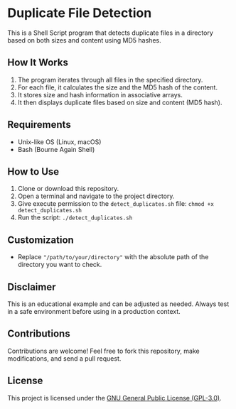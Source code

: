 # Duplicate File Detection

This is a Shell Script program that detects duplicate files in a directory based on both sizes and content using MD5 hashes.

## How It Works

1. The program iterates through all files in the specified directory.
2. For each file, it calculates the size and the MD5 hash of the content.
3. It stores size and hash information in associative arrays.
4. It then displays duplicate files based on size and content (MD5 hash).

## Requirements

- Unix-like OS (Linux, macOS)
- Bash (Bourne Again Shell)

## How to Use

1. Clone or download this repository.
2. Open a terminal and navigate to the project directory.
3. Give execute permission to the `detect_duplicates.sh` file: `chmod +x detect_duplicates.sh`
4. Run the script: `./detect_duplicates.sh`

## Customization

- Replace `"/path/to/your/directory"` with the absolute path of the directory you want to check.

## Disclaimer

This is an educational example and can be adjusted as needed. Always test in a safe environment before using in a production context.

## Contributions

Contributions are welcome! Feel free to fork this repository, make modifications, and send a pull request.

## License

This project is licensed under the [GNU General Public License (GPL-3.0)](https://www.gnu.org/licenses/gpl-3.0.en.html).
